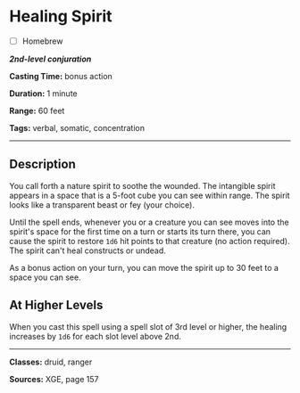 # Healing Spirit

- [ ] Homebrew

***2nd-level conjuration***

**Casting Time:** bonus action

**Duration:** 1 minute

**Range:** 60 feet

**Tags:** verbal, somatic, concentration

---

## Description
You call forth a nature spirit to soothe the wounded. The intangible spirit appears in a space that is a 5-foot cube you can see within range. The spirit looks like a transparent beast or fey (your choice).

Until the spell ends, whenever you or a creature you can see moves into the spirit's space for the first time on a turn or starts its turn there, you can cause the spirit to restore `1d6` hit points to that creature (no action required). The spirit can't heal constructs or undead.

As a bonus action on your turn, you can move the spirit up to 30 feet to a space you can see.

## At Higher Levels
When you cast this spell using a spell slot of 3rd level or higher, the healing increases by `1d6` for each slot level above 2nd.

---

**Classes:** druid, ranger

**Sources:** XGE, page 157
